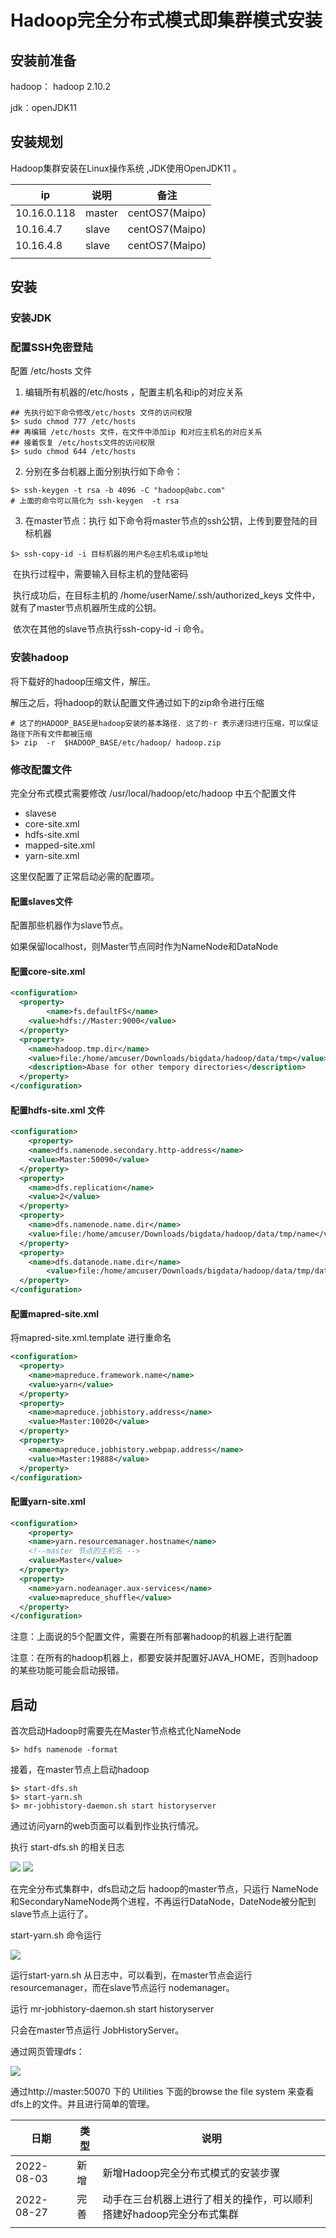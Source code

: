 # Hadoop完全分布式模式即集群模式安装

## 安装前准备

hadoop： hadoop 2.10.2

jdk：openJDK11



## 安装规划

Hadoop集群安装在Linux操作系统 ,JDK使用OpenJDK11 。

| ip          | 说明   | 备注                |
| ----------- | ------ | ------------------- |
| 10.16.0.118 | master | centOS7(Maipo)<br/> |
| 10.16.4.7   | slave  | centOS7(Maipo)      |
| 10.16.4.8   | slave  | centOS7(Maipo)      |
|             |        |                     |



## 安装

### 安装JDK



### 配置SSH免密登陆

配置 /etc/hosts 文件

1. 编辑所有机器的/etc/hosts ，配置主机名和ip的对应关系

```shell
## 先执行如下命令修改/etc/hosts 文件的访问权限
$> sudo chmod 777 /etc/hosts
## 再编辑 /etc/hosts 文件，在文件中添加ip 和对应主机名的对应关系
## 接着恢复 /etc/hosts文件的访问权限
$> sudo chmod 644 /etc/hosts
```

2. 分别在多台机器上面分别执行如下命令：

```shell
$> ssh-keygen -t rsa -b 4096 -C "hadoop@abc.com"
# 上面的命令可以简化为 ssh-keygen  -t rsa
```

3. 在master节点：执行 如下命令将master节点的ssh公钥，上传到要登陆的目标机器

```shell
$> ssh-copy-id -i 目标机器的用户名@主机名或ip地址
```

​		在执行过程中，需要输入目标主机的登陆密码

​		执行成功后，在目标主机的 /home/userName/.ssh/authorized_keys 文件中，就有了master节点机器所生成的公钥。 

​		依次在其他的slave节点执行ssh-copy-id -i 命令。 

### 安装hadoop

将下载好的hadoop压缩文件，解压。 

解压之后，将hadoop的默认配置文件通过如下的zip命令进行压缩

```shell
# 这了的HADOOP_BASE是hadoop安装的基本路径. 这了的-r 表示递归进行压缩，可以保证路径下所有文件都被压缩
$> zip  -r  $HADOOP_BASE/etc/hadoop/ hadoop.zip
```

### 修改配置文件

完全分布式模式需要修改 /usr/local/hadoop/etc/hadoop 中五个配置文件 

* slavese
*  core-site.xml
*  hdfs-site.xml
*  mapped-site.xml
*  yarn-site.xml 

这里仅配置了正常启动必需的配置项。 

#### 配置slaves文件

配置那些机器作为slave节点。 

如果保留localhost，则Master节点同时作为NameNode和DataNode

#### 配置core-site.xml

```xml
<configuration>
  <property>
		<name>fs.defaultFS</name>
    <value>hdfs://Master:9000</value>
  </property>
  <property>
  	<name>hadoop.tmp.dir</name>
    <value>file:/home/amcuser/Downloads/bigdata/hadoop/data/tmp</value>
    <description>Abase for other tempory directories</description>
  </property>
</configuration>
```

#### 配置hdfs-site.xml 文件

```xml
<configuration>
	<property>
  	<name>dfs.namenode.secondary.http-address</name>
    <value>Master:50090</value>
  </property>
  <property>
  	<name>dfs.replication</name>
    <value>2</value>
  </property>
  <property>
  	<name>dfs.namenode.name.dir</name>
    <value>file:/home/amcuser/Downloads/bigdata/hadoop/data/tmp/name</value>
  </property>
  <property>
  	<name>dfs.datanode.name.dir</name>
		<value>file:/home/amcuser/Downloads/bigdata/hadoop/data/tmp/data</value>
  </property>
</configuration>
```

#### 配置mapred-site.xml

将mapred-site.xml.template 进行重命名

```xml
<configuration>
  <property>
  	<name>mapreduce.framework.name</name>
    <value>yarn</value>
  </property>
  <property>
  	<name>mapreduce.jobhistory.address</name>
    <value>Master:10020</value>
  </property>
  <property>
  	<name>mapreduce.jobhistory.webpap.address</name>
    <value>Master:19888</value>
  </property>
</configuration>
```

#### 配置yarn-site.xml

```xml
<configuration>
	<property>
  	<name>yarn.resourcemanager.hostname</name>
    <!--master 节点的主机名 -->
    <value>Master</value>
  </property>
  <property>
  	<name>yarn.nodeanager.aux-services</name>
    <value>mapreduce_shuffle</value>
  </property>
</configuration>
```

注意：上面说的5个配置文件，需要在所有部署hadoop的机器上进行配置

注意：在所有的hadoop机器上，都要安装并配置好JAVA_HOME，否则hadoop的某些功能可能会启动报错。 







## 启动

首次启动Hadoop时需要先在Master节点格式化NameNode

```shell
$> hdfs namenode -format
```

接着，在master节点上启动hadoop

```shell
$> start-dfs.sh
$> start-yarn.sh
$> mr-jobhistory-daemon.sh start historyserver
```

通过访问yarn的web页面可以看到作业执行情况。 

执行 start-dfs.sh 的相关日志

<img src="./pic/01_master节点启动namenode和secondary namenode.png">

<img src="./pic/02_dfs启动后master节点的进程.png">

在完全分布式集群中，dfs启动之后 hadoop的master节点，只运行 NameNode和SecondaryNameNode两个进程，不再运行DataNode，DateNode被分配到slave节点上运行了。 



start-yarn.sh 命令运行

<img src="./pic/03_startyarn命令运行.png">

运行start-yarn.sh 从日志中，可以看到，在master节点会运行 resourcemanager，而在slave节点运行 nodemanager。 



运行 mr-jobhistory-daemon.sh start historyserver

只会在master节点运行 JobHistoryServer。 



通过网页管理dfs：

<img src="./pic/04_通过网页进行dfs的管理.png">

通过http://master:50070 下的 Utilities 下面的browse the file system 来查看dfs上的文件。并且进行简单的管理。 









| 日期       | 类型 | 说明                                                         |
| ---------- | ---- | ------------------------------------------------------------ |
| 2022-08-03 | 新增 | 新增Hadoop完全分布式模式的安装步骤                           |
| 2022-08-27 | 完善 | 动手在三台机器上进行了相关的操作，可以顺利搭建好hadoop完全分布式集群 |
|            |      |                                                              |

